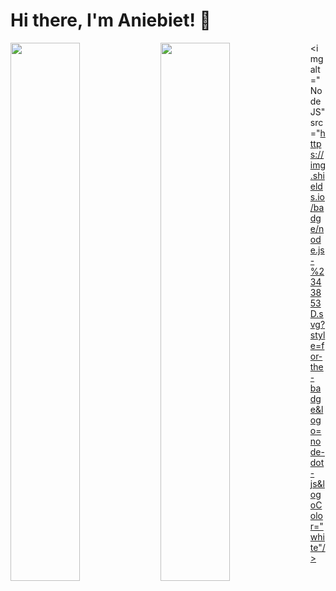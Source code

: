 # Hi there, I'm Aniebiet! 👋

<img align="left" width="47%" src="https://github-readme-stats.vercel.app/api?username=aniebietafia&show_icons=true&theme=radical" />

<img align="left" width="47%" src="https://github-readme-stats.vercel.app/api/top-langs/?username=aniebietafia&layout=compact" />

<img alt="Node JS" src="https://img.shields.io/badge/node.js-%2343853D.svg?style=for-the-badge&logo=node-dot-js&logoColor="white"/>
